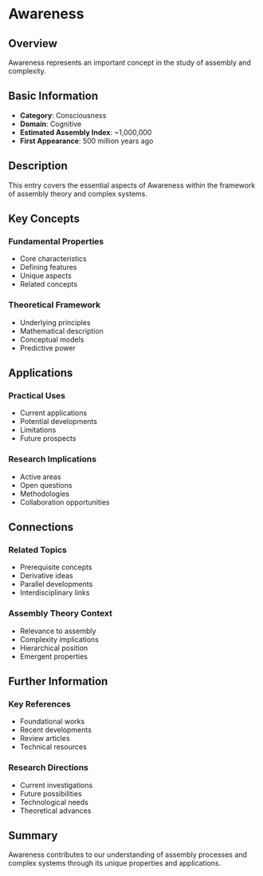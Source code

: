 # Awareness

## Overview

Awareness represents an important concept in the study of assembly and complexity.

## Basic Information

- **Category**: Consciousness
- **Domain**: Cognitive
- **Estimated Assembly Index**: ~1,000,000
- **First Appearance**: 500 million years ago

## Description

This entry covers the essential aspects of Awareness within the framework of assembly theory and complex systems.

## Key Concepts

### Fundamental Properties
- Core characteristics
- Defining features
- Unique aspects
- Related concepts

### Theoretical Framework
- Underlying principles
- Mathematical description
- Conceptual models
- Predictive power

## Applications

### Practical Uses
- Current applications
- Potential developments
- Limitations
- Future prospects

### Research Implications
- Active areas
- Open questions
- Methodologies
- Collaboration opportunities

## Connections

### Related Topics
- Prerequisite concepts
- Derivative ideas
- Parallel developments
- Interdisciplinary links

### Assembly Theory Context
- Relevance to assembly
- Complexity implications
- Hierarchical position
- Emergent properties

## Further Information

### Key References
- Foundational works
- Recent developments
- Review articles
- Technical resources

### Research Directions
- Current investigations
- Future possibilities
- Technological needs
- Theoretical advances

## Summary

Awareness contributes to our understanding of assembly processes and complex systems through its unique properties and applications.

